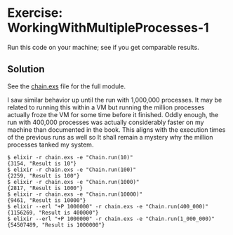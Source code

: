 # Exercise: WorkingWithMultipleProcesses-1
Run this code on your machine; see if you get comparable results.

## Solution
See the [chain.exs](./chain.exs) file for the full module.

I saw similar behavior up until the run with 1,000,000 processes. It may be related to running this within a VM but running the million processes actually froze the VM for some time before it finished. Oddly enough, the run with 400,000 processes was actually considerably faster on my machine than documented in the book. This aligns with the execution times of the previous runs as well so It shall remain a mystery why the million processes tanked my system.
```
$ elixir -r chain.exs -e "Chain.run(10)"
{3154, "Result is 10"}
$ elixir -r chain.exs -e "Chain.run(100)"
{2259, "Result is 100"}
$ elixir -r chain.exs -e "Chain.run(1000)"
{2817, "Result is 1000"}
$ elixir -r chain.exs -e "Chain.run(10000)"
{9461, "Result is 10000"}
$ elixir --erl "+P 1000000" -r chain.exs -e "Chain.run(400_000)"
{1156269, "Result is 400000"}
$ elixir --erl "+P 1000000" -r chain.exs -e "Chain.run(1_000_000)"
{54507489, "Result is 1000000"}
```
